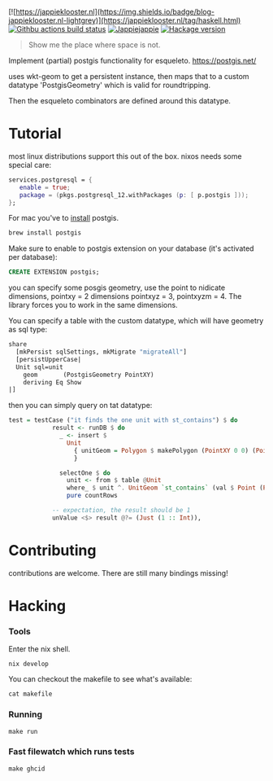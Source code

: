 [![https://jappieklooster.nl](https://img.shields.io/badge/blog-jappieklooster.nl-lightgrey)](https://jappieklooster.nl/tag/haskell.html)
[![Githbu actions build status](https://img.shields.io/github/workflow/status/jappeace/esqueleto-postgis/Test)](https://github.com/jappeace/esqueleto-postgis/actions)
[![Jappiejappie](https://img.shields.io/badge/discord-jappiejappie-black?logo=discord)](https://discord.gg/Hp4agqy)
[![Hackage version](https://img.shields.io/hackage/v/esqueleto-postgis.svg?label=Hackage)](https://hackage.haskell.org/package/esqueleto-postgis) 

> Show me the place where space is not.

Implement (partial) postgis functionality for esqueleto.
https://postgis.net/

uses wkt-geom to get a persistent instance,
then maps that to a custom datatype 'PostgisGeometry' which is valid
for roundtripping.

Then the esqueleto combinators are defined around this datatype.

# Tutorial

most linux distributions support this out of the box.
nixos needs some special care:
```nix
services.postgresql = {
   enable = true;
   package = (pkgs.postgresql_12.withPackages (p: [ p.postgis ]));
};
```
For mac you've to [install](https://postgis.net/documentation/getting_started/install_macos/) postgis.
```sh
brew install postgis
```

Make sure to enable to postgis extension on your database (it's activated per database):
```sql
CREATE EXTENSION postgis;
```

you can specify some posgis geometry,
use the point to nidicate dimensions, 
pointxy = 2 dimensions
pointxyz = 3, pointxyzm = 4.
The library forces you to work in the same dimensions.

You can specify a table with the custom datatype, which will have geometry as sql type:

```haskell
share
  [mkPersist sqlSettings, mkMigrate "migrateAll"]
  [persistUpperCase|
  Unit sql=unit
    geom       (PostgisGeometry PointXY)
    deriving Eq Show
|]
```

then you can simply query on tat datatype:

```haskell
test = testCase ("it finds the one unit with st_contains") $ do
            result <- runDB $ do
              _ <- insert $
                Unit
                  { unitGeom = Polygon $ makePolygon (PointXY 0 0) (PointXY 0 2) (PointXY 2 2) $ Seq.fromList [(PointXY 2 0)]
                  }

              selectOne $ do
                unit <- from $ table @Unit
                where_ $ unit ^. UnitGeom `st_contains` (val $ Point (PointXY 1 1))
                pure countRows

            -- expectation, the result should be 1
            unValue <$> result @?= (Just (1 :: Int)),
```

# Contributing
contributions are welcome.
There are still many bindings missing!

# Hacking

### Tools
Enter the nix shell.
```
nix develop
```
You can checkout the makefile to see what's available:
```
cat makefile
```

### Running
```
make run
```

### Fast filewatch which runs tests
```
make ghcid
```
